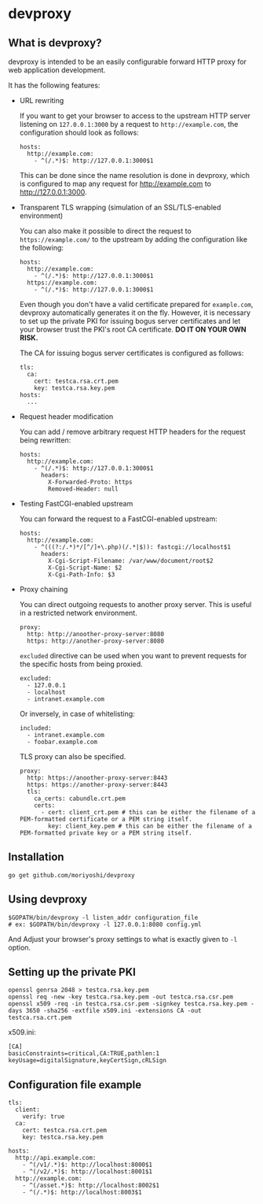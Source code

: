# devproxy

## What is devproxy?

devproxy is intended to be an easily configurable forward HTTP proxy for web application development.

It has the following features:

* URL rewriting

  If you want to get your browser to access to the upstream HTTP server listening on `127.0.0.1:3000` by a request to `http://example.com`, the configuration should look as follows:

  ```
  hosts:
    http://example.com:
      - ^(/.*)$: http://127.0.0.1:3000$1
  ```

  This can be done since the name resolution is done in devproxy, which is configured to map any request for http://example.com to http://127.0.0.1:3000.

* Transparent TLS wrapping (simulation of an SSL/TLS-enabled environment)

  You can also make it possible to direct the request to `https://example.com/` to the upstream by adding the configuration like the following:

  ```
  hosts:
    http://example.com:
      - ^(/.*)$: http://127.0.0.1:3000$1
    https://example.com:
      - ^(/.*)$: http://127.0.0.1:3000$1
  ```

  Even though you don't have a valid certificate prepared for `example.com`, devproxy automatically generates it on the fly.  However, it is necessary to set up the private PKI for issuing bogus server certificates and let your browser trust the PKI's root CA certificate.  **DO IT ON YOUR OWN RISK.**
  
  The CA for issuing bogus server certificates is configured as follows:
  
  ```
  tls:
    ca:
      cert: testca.rsa.crt.pem
      key: testca.rsa.key.pem
  hosts:
    ...
  ```
  
* Request header modification

  You can add / remove arbitrary request HTTP headers for the request being rewritten:

  ```
  hosts:
    http://example.com:
      - ^(/.*)$: http://127.0.0.1:3000$1
        headers:
          X-Forwarded-Proto: https
          Removed-Header: null
  ```

* Testing FastCGI-enabled upstream
  
  You can forward the request to a FastCGI-enabled upstream:

  ```
  hosts:
    http://example.com:
      - ^(((?:/.*)*/[^/]+\.php)(/.*|$)): fastcgi://localhost$1
        headers:
          X-Cgi-Script-Filename: /var/www/document/root$2
          X-Cgi-Script-Name: $2
          X-Cgi-Path-Info: $3
  ```

* Proxy chaining

  You can direct outgoing requests to another proxy server.  This is useful in a restricted network environment.

  ```
  proxy:
    http: http://anoother-proxy-server:8080
    https: http://another-proxy-server:8080
  ```

  `excluded` directive can be used when you want to prevent requests for the specific hosts from being proxied.
   
  ```
  excluded: 
    - 127.0.0.1
    - localhost
    - intranet.example.com
  ```
  
  Or inversely, in case of whitelisting:

  ```
  included:
    - intranet.example.com
    - foobar.example.com
  ```
  
  TLS proxy can also be specified.
  
  ```
  proxy:
    http: https://anoother-proxy-server:8443
    https: https://another-proxy-server:8443
    tls:
      ca_certs: cabundle.crt.pem
      certs:
        - cert: client_crt.pem # this can be either the filename of a PEM-formatted certificate or a PEM string itself.
          key: client_key.pem # this can be either the filename of a PEM-formatted private key or a PEM string itself.
  ```

## Installation

```
go get github.com/moriyoshi/devproxy
```

## Using devproxy

```
$GOPATH/bin/devproxy -l listen_addr configuration_file
# ex: $GOPATH/bin/devproxy -l 127.0.0.1:8080 config.yml
```

And Adjust your browser's proxy settings to what is exactly given to `-l` option.

## Setting up the private PKI

```
openssl genrsa 2048 > testca.rsa.key.pem
openssl req -new -key testca.rsa.key.pem -out testca.rsa.csr.pem
openssl x509 -req -in testca.rsa.csr.pem -signkey testca.rsa.key.pem -days 3650 -sha256 -extfile x509.ini -extensions CA -out testca.rsa.crt.pem
```

x509.ini:
```
[CA]
basicConstraints=critical,CA:TRUE,pathlen:1
keyUsage=digitalSignature,keyCertSign,cRLSign
```

## Configuration file example

```
tls:
  client:
    verify: true
  ca:
    cert: testca.rsa.crt.pem
    key: testca.rsa.key.pem

hosts:
  http://api.example.com:
    - ^(/v1/.*)$: http://localhost:8000$1
    - ^(/v2/.*)$: http://localhost:8001$1
  http://example.com:
    - ^(/asset.*)$: http://localhost:8002$1
    - ^(/.*)$: http://localhost:8003$1
```

